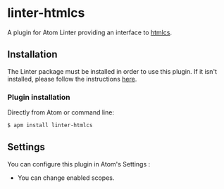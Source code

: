 # linter-htmlcs

A plugin for Atom Linter providing an interface to [htmlcs](https://www.npmjs.com/package/htmlcs).

## Installation

The Linter package must be installed in order to use this plugin. If it isn't installed, please follow the instructions [here](https://github.com/atom-community/linter#how-to--installation).

### Plugin installation

Directly from Atom or command line:
```sh
$ apm install linter-htmlcs
```

## Settings

You can configure this plugin in Atom's Settings :

* You can change enabled scopes.